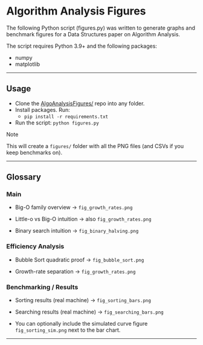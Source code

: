 # Algorithm Analysis Figures

The following Python script (figures.py) was written to generate graphs and benchmark figures for a Data Structures paper on Algorithm Analysis.

The script requires Python 3.9+ and the following packages:

- numpy
- matplotlib

---

## Usage

- Clone the [AlgoAnalysisFigures/](https://github.com/denv3rr/AlgoAnalysisFigures) repo into any folder.
- Install packages. Run:
  - `pip install -r requirements.txt`
- Run the script: `python figures.py`

> [!Note]
> This will create a `figures/` folder with all the PNG files (and CSVs if you keep benchmarks on).

---

## Glossary

### Main

- Big-O family overview → `fig_growth_rates.png`

- Little-o vs Big-O intuition → also `fig_growth_rates.png`

- Binary search intuition → `fig_binary_halving.png`

### Efficiency Analysis

- Bubble Sort quadratic proof → `fig_bubble_sort.png`

- Growth-rate separation → `fig_growth_rates.png`

### Benchmarking / Results

- Sorting results (real machine) → `fig_sorting_bars.png`

- Searching results (real machine) → `fig_searching_bars.png`

- You can optionally include the simulated curve figure `fig_sorting_sim.png` next to the bar chart.

---
